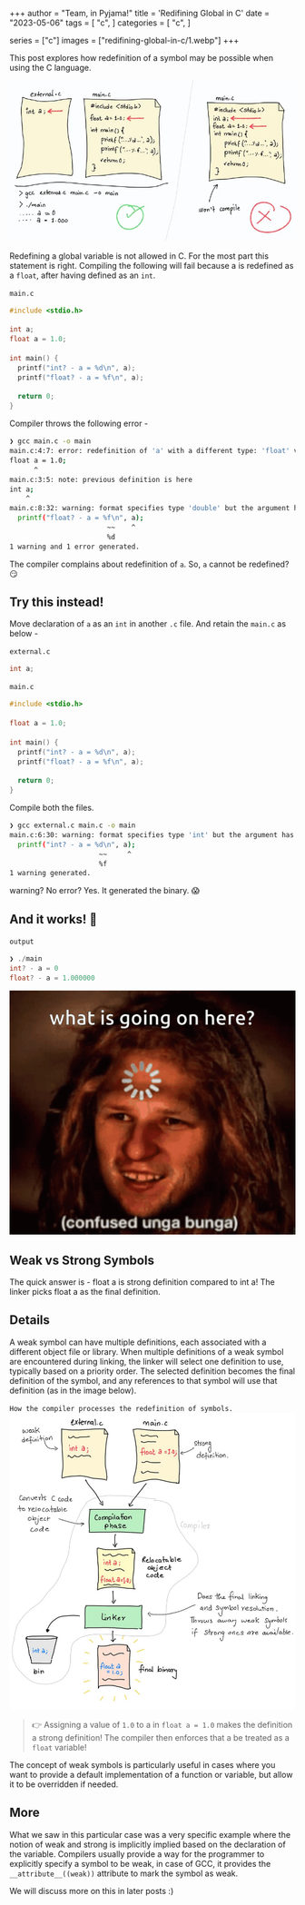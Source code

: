 +++
author = "Team, in Pyjama!"
title = 'Redifining Global in C'
date = "2023-05-06"
tags = [
    "c",
]
categories = [
    "c",
]

series = ["c"]
images = ["redifining-global-in-c/1.webp"]
+++

This post explores how redefinition of a symbol may be possible when using the C language.
<!--more-->

![](1.webp)

Redefining a global variable is not allowed in C. For the most part this statement is right. Compiling the following will fail because a is redefined as a `float`, after having defined as an `int`.

`main.c`
```c
#include <stdio.h>

int a;
float a = 1.0;

int main() {
  printf("int? - a = %d\n", a);
  printf("float? - a = %f\n", a);

  return 0;
}
```

Compiler throws the following error -

```bash
❯ gcc main.c -o main
main.c:4:7: error: redefinition of 'a' with a different type: 'float' vs 'int'
float a = 1.0;
      ^
main.c:3:5: note: previous definition is here
int a;
    ^
main.c:8:32: warning: format specifies type 'double' but the argument has type 'int' [-Wformat]
  printf("float? - a = %f\n", a);
                        ~~    ^
                        %d
1 warning and 1 error generated.
```

The compiler complains about redefinition of `a`. So, `a` cannot be redefined? 😏

## Try this instead!

Move declaration of `a` as an `int` in another `.c` file. And retain the `main.c` as below -

`external.c`
```c
int a;
```

`main.c`
```c
#include <stdio.h>

float a = 1.0;

int main() {
  printf("int? - a = %d\n", a);
  printf("float? - a = %f\n", a);

  return 0;
}
```

Compile both the files.
```bash
❯ gcc external.c main.c -o main
main.c:6:30: warning: format specifies type 'int' but the argument has type 'float' [-Wformat]
  printf("int? - a = %d\n", a);
                      ~~     ^
                      %f
1 warning generated.
```
warning? No error? Yes. It generated the binary. 😱

## And it works! 🤯

`output`
```c
❯ ./main
int? - a = 0
float? - a = 1.000000
```

![](2.gif)

## Weak vs Strong Symbols

The quick answer is - float a is strong definition compared to int a! The linker picks float a as the final definition.

## Details

A weak symbol can have multiple definitions, each associated with a different object file or library. When multiple definitions of a weak symbol are encountered during linking, the linker will select one definition to use, typically based on a priority order. The selected definition becomes the final definition of the symbol, and any references to that symbol will use that definition (as in the image below).

`How the compiler processes the redefinition of symbols.`
![](3.jpg)

> 👉 Assigning a value of `1.0` to a in `float a = 1.0` makes the definition a strong definition! The compiler then enforces that a be treated as a `float` variable!

The concept of weak symbols is particularly useful in cases where you want to provide a default implementation of a function or variable, but allow it to be overridden if needed.

## More

What we saw in this particular case was a very specific example where the notion of weak and strong is implicitly implied based on the declaration of the variable. Compilers usually provide a way for the programmer to explicitly specify a symbol to be weak, in case of GCC, it provides the `__attribute__((weak))` attribute to mark the symbol as weak.

We will discuss more on this in later posts :)
